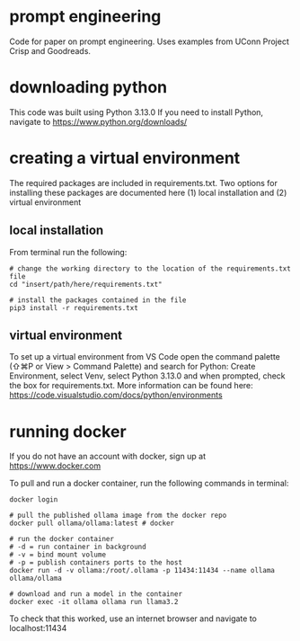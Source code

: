 # prompt engineering
Code for paper on prompt engineering. Uses examples from UConn Project Crisp and Goodreads.

# downloading python
This code was built using Python 3.13.0
If you need to install Python, navigate to https://www.python.org/downloads/

# creating a virtual environment
The required packages are included in requirements.txt. Two options for installing these packages are documented here (1) local installation and (2) virtual environment
## local installation
From terminal run the following:
```
# change the working directory to the location of the requirements.txt file
cd "insert/path/here/requirements.txt"

# install the packages contained in the file
pip3 install -r requirements.txt
```

## virtual environment
To set up a virtual environment from VS Code open the command palette (⇧⌘P or View > Command Palette) and search for Python: Create Environment, select Venv, select Python 3.13.0 and when prompted, check the box for requirements.txt. More information can be found here: https://code.visualstudio.com/docs/python/environments


# running docker
If you do not have an account with docker, sign up at https://www.docker.com

To pull and run a docker container, run the following commands in terminal:
```
docker login

# pull the published ollama image from the docker repo
docker pull ollama/ollama:latest # docker

# run the docker container
# -d = run container in background
# -v = bind mount volume
# -p = publish containers ports to the host
docker run -d -v ollama:/root/.ollama -p 11434:11434 --name ollama ollama/ollama

# download and run a model in the container
docker exec -it ollama ollama run llama3.2
```

To check that this worked, use an internet browser and navigate to localhost:11434